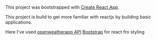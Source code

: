 This project was bootstrapped with [Create React App](https://github.com/facebookincubator/create-react-app).

This project is build to get more familiar with reactjs by building basic applications.

Here I've used
  [openweatherapp API](https://openweathermap.org/api)
  [Bootstrap](https://reactstrap.github.io/) for react fro styling

  
